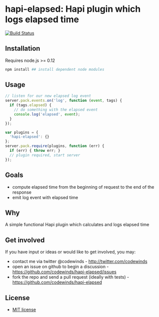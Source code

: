 # hapi-elapsed: Hapi plugin which logs elapsed time

[![Build Status](https://secure.travis-ci.org/codewinds/hapi-elapsed.png?branch=master)](http://travis-ci.org/codewinds/hapi-elapsed)

## Installation

Requires node.js >= 0.12

```bash
npm install ## install dependent node modules
```

## Usage

```javascript
// listen for our new elapsed log event
server.pack.events.on('log', function (event, tags) {
  if (tags.elapsed) {
    // do something with the elapsed event
    console.log('elapsed', event);
  }
});

var plugins = {
  'hapi-elapsed': {}
};
server.pack.require(plugins, function (err) {
  if (err) { throw err; }
  // plugin required, start server
});
```

## Goals

 - compute elapsed time from the beginning of request to the end of the response
 - emit log event with elapsed time

## Why

A simple functional Hapi plugin which calculates and logs elapsed time

## Get involved

If you have input or ideas or would like to get involved, you may:

 - contact me via twitter @codewinds  - <http://twitter.com/codewinds>
 - open an issue on github to begin a discussion - <https://github.com/codewinds/hapi-elapsed/issues>
 - fork the repo and send a pull request (ideally with tests) - <https://github.com/codewinds/hapi-elapsed>

## License

 - [MIT license](http://github.com/codewinds/hapi-elapsed/raw/master/LICENSE)

